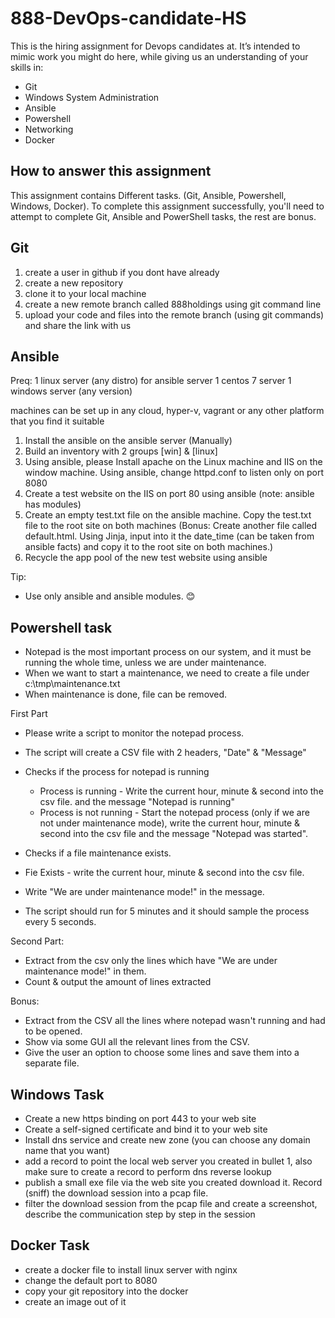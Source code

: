 # 888-DevOps-candidate-HS
This is the hiring assignment for Devops candidates at. It’s intended to mimic work you might do here, while giving us an understanding of your skills in: 
-	Git
-	Windows System Administration
-	Ansible
-	Powershell
-	Networking
-	Docker
## How to answer this assignment
This assignment contains Different tasks. (Git, Ansible, Powershell, Windows, Docker). To complete this assignment successfully, you'll need to attempt to complete Git, Ansible and PowerShell tasks, the rest are bonus.
## Git ##
1.  create a user in github if you dont have already
2.  create a new repository
3.  clone it to your local machine
4.  create a new remote branch called 888holdings using git command line
5.  upload your code and files into the remote branch (using git commands) and share the link with us

## Ansible ##
Preq:
1 linux server (any distro) for ansible server
1 centos 7 server
1 windows server (any version)

machines can be set up in any cloud, hyper-v, vagrant or any other platform that you find it suitable

1.	Install the ansible on the ansible server (Manually)
2.	Build an inventory with 2 groups [win] & [linux] 
3.	Using ansible, please Install apache on the Linux machine and IIS on the window machine.
    Using ansible, change httpd.conf to listen only on port 8080
4.	Create a test website on the IIS on port 80 using ansible (note: ansible has modules)
5.	Create an empty test.txt file on the ansible machine. Copy the test.txt file to the root site on both machines
    (Bonus: Create another file called default.html. Using Jinja, input into it the date_time (can be taken from ansible facts) and copy it to the root site on both machines.)
6.	Recycle the app pool of the new test website using ansible

Tip:
-	Use only ansible and ansible modules. 😊
## Powershell task
-	Notepad is the most important process on our system, and it must be running the whole time, unless we are under maintenance.
-	When we want to start a maintenance, we need to create a file under c:\tmp\maintenance.txt
-	When maintenance is done, file can be removed.

First Part

- Please write a script to monitor the notepad process. 
- The script will create a CSV file with 2 headers, "Date" & "Message"
- Checks if the process for notepad is running 
  - Process is running - Write the current hour, minute & second into the csv file.
     and the message "Notepad is running"
  - Process is not running - Start the notepad process (only if we are not under maintenance mode), write the current hour, minute & second into the csv file and the message "Notepad was started".

- Checks if a file maintenance exists.
- Fie Exists - write the current hour, minute & second into the csv file.
- Write "We are under maintenance mode!" in the message.

- The script should run for 5 minutes and it should sample the process every 5 seconds.

Second Part:
-	Extract from the csv only the lines which have "We are under maintenance mode!" in them.
-	Count & output the amount of lines extracted

Bonus:
-	Extract from the CSV all the lines where notepad wasn't running and had to be opened.
-	Show via some GUI all the relevant lines from the CSV.
-	Give the user an option to choose some lines and save them into a separate file.

## Windows Task
-	Create a new https binding on port 443 to your web site 
-	Create a self-signed certificate and bind it to your web site
-	Install dns service and create new zone (you can choose any domain name that you want)
-	add a record to point the local web server you created in bullet 1, also make sure to create a record to perform dns reverse lookup
-	publish a small exe file via the web site you created download it. Record (sniff) the download session into a pcap file.
-	filter the download session from the pcap file and create a screenshot, describe the communication step by step in the session

## Docker Task
-	create a docker file to install linux server with nginx
- change the default port to 8080
- copy your git repository into the docker 
- create an image out of it
